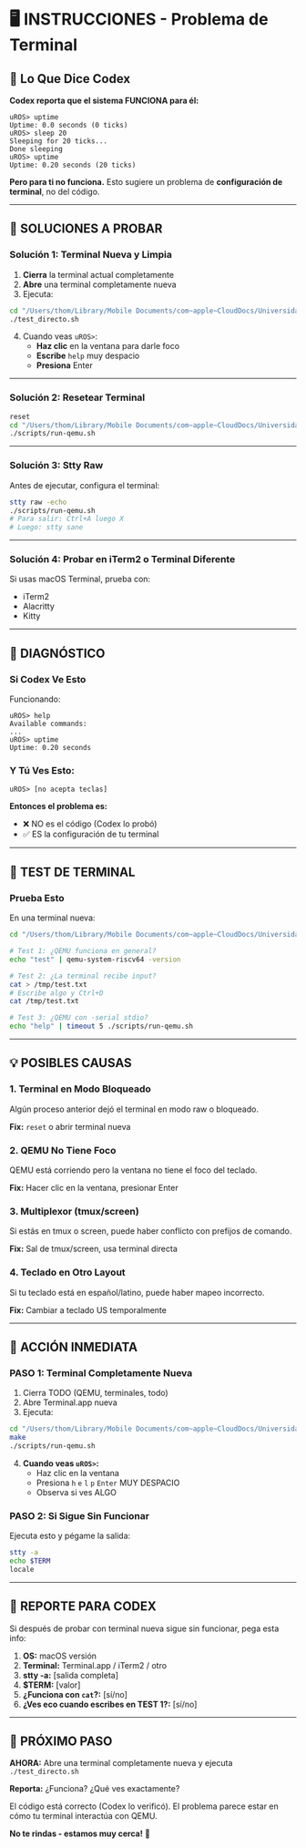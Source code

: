 # 🖥️ INSTRUCCIONES - Problema de Terminal

## 🎯 Lo Que Dice Codex

**Codex reporta que el sistema FUNCIONA para él:**
```
uROS> uptime
Uptime: 0.0 seconds (0 ticks)
uROS> sleep 20
Sleeping for 20 ticks...
Done sleeping
uROS> uptime
Uptime: 0.20 seconds (20 ticks)
```

**Pero para ti no funciona.** Esto sugiere un problema de **configuración de terminal**, no del código.

---

## 🔧 SOLUCIONES A PROBAR

### Solución 1: Terminal Nueva y Limpia

1. **Cierra** la terminal actual completamente
2. **Abre** una terminal completamente nueva
3. Ejecuta:

```bash
cd "/Users/thom/Library/Mobile Documents/com~apple~CloudDocs/Universidad/OS/mini-os"
./test_directo.sh
```

4. Cuando veas `uROS>`:
   - **Haz clic** en la ventana para darle foco
   - **Escribe** `help` muy despacio
   - **Presiona** Enter

---

### Solución 2: Resetear Terminal

```bash
reset
cd "/Users/thom/Library/Mobile Documents/com~apple~CloudDocs/Universidad/OS/mini-os"
./scripts/run-qemu.sh
```

---

### Solución 3: Stty Raw

Antes de ejecutar, configura el terminal:

```bash
stty raw -echo
./scripts/run-qemu.sh
# Para salir: Ctrl+A luego X
# Luego: stty sane
```

---

### Solución 4: Probar en iTerm2 o Terminal Diferente

Si usas macOS Terminal, prueba con:
- iTerm2
- Alacritty
- Kitty

---

## 🎯 DIAGNÓSTICO

### Si Codex Ve Esto

Funcionando:
```
uROS> help
Available commands:
...
uROS> uptime
Uptime: 0.20 seconds
```

### Y Tú Ves Esto:

```
uROS> [no acepta teclas]
```

**Entonces el problema es:**
- ❌ NO es el código (Codex lo probó)
- ✅ ES la configuración de tu terminal

---

## 🔬 TEST DE TERMINAL

### Prueba Esto

En una terminal nueva:

```bash
cd "/Users/thom/Library/Mobile Documents/com~apple~CloudDocs/Universidad/OS/mini-os"

# Test 1: ¿QEMU funciona en general?
echo "test" | qemu-system-riscv64 -version

# Test 2: ¿La terminal recibe input?
cat > /tmp/test.txt
# Escribe algo y Ctrl+D
cat /tmp/test.txt

# Test 3: ¿QEMU con -serial stdio?
echo "help" | timeout 5 ./scripts/run-qemu.sh
```

---

## 💡 POSIBLES CAUSAS

### 1. Terminal en Modo Bloqueado
Algún proceso anterior dejó el terminal en modo raw o bloqueado.

**Fix:** `reset` o abrir terminal nueva

### 2. QEMU No Tiene Foco
QEMU está corriendo pero la ventana no tiene el foco del teclado.

**Fix:** Hacer clic en la ventana, presionar Enter

### 3. Multiplexor (tmux/screen)
Si estás en tmux o screen, puede haber conflicto con prefijos de comando.

**Fix:** Sal de tmux/screen, usa terminal directa

### 4. Teclado en Otro Layout
Si tu teclado está en español/latino, puede haber mapeo incorrecto.

**Fix:** Cambiar a teclado US temporalmente

---

## 🎯 ACCIÓN INMEDIATA

### PASO 1: Terminal Completamente Nueva

1. Cierra TODO (QEMU, terminales, todo)
2. Abre Terminal.app nueva
3. Ejecuta:

```bash
cd "/Users/thom/Library/Mobile Documents/com~apple~CloudDocs/Universidad/OS/mini-os"
make
./scripts/run-qemu.sh
```

4. **Cuando veas `uROS>`:**
   - Haz clic en la ventana
   - Presiona `h` `e` `l` `p` `Enter` MUY DESPACIO
   - Observa si ves ALGO

### PASO 2: Si Sigue Sin Funcionar

Ejecuta esto y pégame la salida:

```bash
stty -a
echo $TERM
locale
```

---

## 📝 REPORTE PARA CODEX

Si después de probar con terminal nueva sigue sin funcionar, pega esta info:

1. **OS:** macOS versión
2. **Terminal:** Terminal.app / iTerm2 / otro
3. **stty -a:** [salida completa]
4. **$TERM:** [valor]
5. **¿Funciona con `cat`?:** [sí/no]
6. **¿Ves eco cuando escribes en TEST 1?:** [sí/no]

---

## 🚀 PRÓXIMO PASO

**AHORA:** Abre una terminal completamente nueva y ejecuta `./test_directo.sh`

**Reporta:** ¿Funciona? ¿Qué ves exactamente?

El código está correcto (Codex lo verificó). El problema parece estar en cómo tu terminal interactúa con QEMU.

**No te rindas - estamos muy cerca!** 💪

